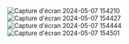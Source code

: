![Capture d'écran 2024-05-07 154210](https://github.com/LHOussama/Web-Service-Soap-Client/assets/160369206/30121d62-264b-44d7-b9d5-678630ffa738)
![Capture d'écran 2024-05-07 154427](https://github.com/LHOussama/Web-Service-Soap-Client/assets/160369206/73e2745a-6e4c-4df9-8452-a1a0f194d5e8)
![Capture d'écran 2024-05-07 154444](https://github.com/LHOussama/Web-Service-Soap-Client/assets/160369206/8a234782-072d-4be0-8741-eefd421f9a15)
![Capture d'écran 2024-05-07 154501](https://github.com/LHOussama/Web-Service-Soap-Client/assets/160369206/7b0c2c14-01ea-421c-8eef-9bd5c91fba53)
